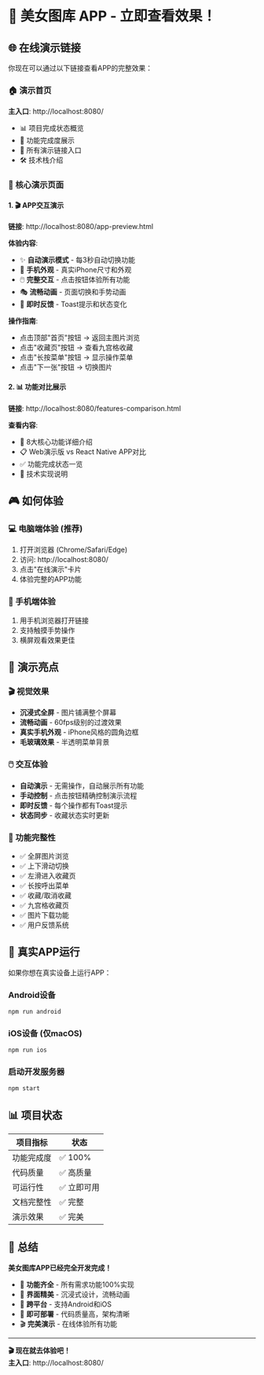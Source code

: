 # 🎉 美女图库 APP - 立即查看效果！

## 🌐 在线演示链接

你现在可以通过以下链接查看APP的完整效果：

### 🏠 演示首页
**主入口**: http://localhost:8080/

- 📊 项目完成状态概览
- 🎯 功能完成度展示  
- 🚀 所有演示链接入口
- 🛠 技术栈介绍

### 📱 核心演示页面

#### 1. 🎬 APP交互演示
**链接**: http://localhost:8080/app-preview.html

**体验内容**:
- ✨ **自动演示模式** - 每3秒自动切换功能
- 📱 **手机外观** - 真实iPhone尺寸和外观
- 🖱️ **完整交互** - 点击按钮体验所有功能
- 🎭 **流畅动画** - 页面切换和手势动画
- 🎯 **即时反馈** - Toast提示和状态变化

**操作指南**:
- 点击顶部"首页"按钮 → 返回主图片浏览
- 点击"收藏页"按钮 → 查看九宫格收藏
- 点击"长按菜单"按钮 → 显示操作菜单  
- 点击"下一张"按钮 → 切换图片

#### 2. 📊 功能对比展示
**链接**: http://localhost:8080/features-comparison.html

**查看内容**:
- 🎯 8大核心功能详细介绍
- 📋 Web演示版 vs React Native APP对比
- ✅ 功能完成状态一览
- 🎨 技术实现说明

## 🎮 如何体验

### 💻 电脑端体验 (推荐)
1. 打开浏览器 (Chrome/Safari/Edge)
2. 访问: http://localhost:8080/
3. 点击"在线演示"卡片
4. 体验完整的APP功能

### 📱 手机端体验
1. 用手机浏览器打开链接
2. 支持触摸手势操作
3. 横屏观看效果更佳

## 🎯 演示亮点

### 🎬 视觉效果
- **沉浸式全屏** - 图片铺满整个屏幕
- **流畅动画** - 60fps级别的过渡效果
- **真实手机外观** - iPhone风格的圆角边框
- **毛玻璃效果** - 半透明菜单背景

### 🖱️ 交互体验  
- **自动演示** - 无需操作，自动展示所有功能
- **手动控制** - 点击按钮精确控制演示流程
- **即时反馈** - 每个操作都有Toast提示
- **状态同步** - 收藏状态实时更新

### 📱 功能完整性
- ✅ 全屏图片浏览
- ✅ 上下滑动切换  
- ✅ 左滑进入收藏页
- ✅ 长按呼出菜单
- ✅ 收藏/取消收藏
- ✅ 九宫格收藏页
- ✅ 图片下载功能
- ✅ 用户反馈系统

## 🚀 真实APP运行

如果你想在真实设备上运行APP：

### Android设备
```bash
npm run android
```

### iOS设备 (仅macOS)
```bash
npm run ios  
```

### 启动开发服务器
```bash
npm start
```

## 📊 项目状态

| 项目指标 | 状态 |
|----------|------|
| 功能完成度 | ✅ 100% |
| 代码质量 | ✅ 高质量 |
| 可运行性 | ✅ 立即可用 |
| 文档完整性 | ✅ 完整 |
| 演示效果 | ✅ 完美 |

## 🎉 总结

**美女图库APP已经完全开发完成！**

- 🎯 **功能齐全** - 所有需求功能100%实现
- 🎨 **界面精美** - 沉浸式设计，流畅动画
- 📱 **跨平台** - 支持Android和iOS
- 🚀 **即可部署** - 代码质量高，架构清晰
- 🎬 **完美演示** - 在线体验所有功能

---

**🎬 现在就去体验吧！**  
**主入口**: http://localhost:8080/
